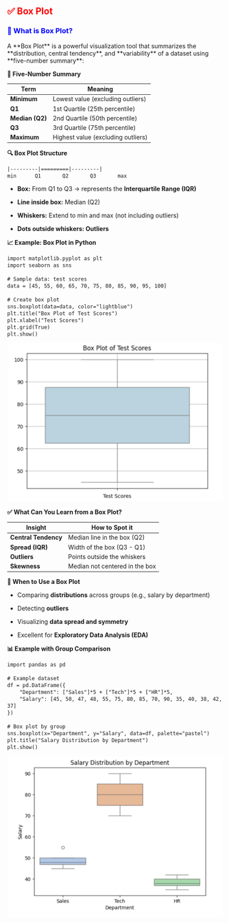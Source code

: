 <h2 style="color:red;">✅ Box Plot</h2>


<h3 style="color:blue;">📌 What is Box Plot?</h3>
A **Box Plot** is a powerful visualization tool that summarizes the **distribution, central tendency**, and **variability** of a dataset using **five-number summary**:

**🧠 Five-Number Summary**

| Term            | Meaning                            |
| --------------- | ---------------------------------- |
| **Minimum**     | Lowest value (excluding outliers)  |
| **Q1**          | 1st Quartile (25th percentile)     |
| **Median (Q2)** | 2nd Quartile (50th percentile)     |
| **Q3**          | 3rd Quartile (75th percentile)     |
| **Maximum**     | Highest value (excluding outliers) |


**🔍 Box Plot Structure**

    |---------|=========|---------|
    min      Q1       Q2       Q3       max


- **Box:** From Q1 to Q3 → represents the **Interquartile Range (IQR)**

- **Line inside box:** Median (Q2)

- **Whiskers:** Extend to min and max (not including outliers)

- **Dots outside whiskers: Outliers**

**📈 Example: Box Plot in Python**

```
import matplotlib.pyplot as plt
import seaborn as sns

# Sample data: test scores
data = [45, 55, 60, 65, 70, 75, 80, 85, 90, 95, 100]

# Create box plot
sns.boxplot(data=data, color="lightblue")
plt.title("Box Plot of Test Scores")
plt.xlabel("Test Scores")
plt.grid(True)
plt.show()
```

![alt text](../images/boxplot1.png)

**✅ What Can You Learn from a Box Plot?**

| Insight              | How to Spot it                 |
| -------------------- | ------------------------------ |
| **Central Tendency** | Median line in the box (Q2)    |
| **Spread (IQR)**     | Width of the box (Q3 - Q1)     |
| **Outliers**         | Points outside the whiskers    |
| **Skewness**         | Median not centered in the box |


**📌 When to Use a Box Plot**

- Comparing **distributions** across groups (e.g., salary by department)

- Detecting **outliers**

- Visualizing **data spread and symmetry**

- Excellent for **Exploratory Data Analysis (EDA)**

**📊 Example with Group Comparison**

```
import pandas as pd

# Example dataset
df = pd.DataFrame({
    "Department": ["Sales"]*5 + ["Tech"]*5 + ["HR"]*5,
    "Salary": [45, 50, 47, 48, 55, 75, 80, 85, 70, 90, 35, 40, 38, 42, 37]
})

# Box plot by group
sns.boxplot(x="Department", y="Salary", data=df, palette="pastel")
plt.title("Salary Distribution by Department")
plt.show()
```

![alt text](../images/boxplot2.png)


